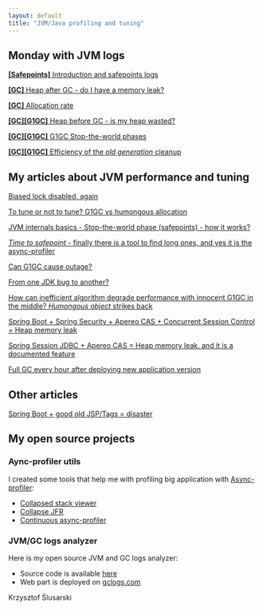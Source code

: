 ```yaml
---
layout: default
title: "JVM/Java profiling and tuning"
---
```


## Monday with JVM logs

[**\[Safepoints\]** Introduction and safepoints logs](2021/07/16/monday-intro.html)

[**\[GC\]** Heap after GC - do I have a memory leak?](2021/07/17/monday-hagc.html)

[**\[GC\]** Allocation rate](2021/08/02/monday-alloc.html)

[**\[GC\]\[G1GC\]** Heap before GC - is my heap wasted?](2021/07/28/monday-hbgc.html)

[**\[GC\]\[G1GC\]** G1GC Stop-the-world phases](2021/08/10/monday-phases.html)

[**\[GC\]\[G1GC\]** Efficiency of the _old generation_ cleanup](2021/08/16/monday-mixed.html)

## My articles about JVM performance and tuning
[Biased lock disabled, again](2020/11/09/biased.html)

[To tune or not to tune? G1GC vs humongous allocation](2020/11/10/humongous.html)

[JVM internals basics - Stop-the-world phase (safepoints) - how it works?](2020/11/13/stw.html)

[_Time to safepoint_ - finally there is a tool to find long ones, and yes it is the async-profiler](2020/11/14/tts.html)

[Can G1GC cause outage?](2020/11/29/g1outage.html)

[From one JDK bug to another?](2020/12/14/jdkbugs.html)

[How can inefficient algorithm degrade performance with innocent G1GC in the middle? _Humongous object_ strikes back](2021/01/14/inefficient.html)

[Spring Boot + Spring Security + Apereo CAS + Concurrent Session Control = Heap memory leak](2021/02/26/casboot.html)

[Spring Session JDBC + Apereo CAS = Heap memory leak, and it is a documented feature](2021/05/13/casspringjdbc.html)

[Full GC every hour after deploying new application version](2021/05/16/fullgc.html)

## Other articles
[Spring Boot + good old JSP/Tags = disaster](2021/04/04/bootjsp.html)

## My open source projects
### Aync-profiler utils
I created some tools that help me with profiling big application with [Async-profiler](https://github.com/jvm-profiling-tools/async-profiler): 
* [Collapsed stack viewer](https://github.com/krzysztofslusarski/collapsed-stack-viewer)
* [Collapse JFR](https://github.com/krzysztofslusarski/collapse-jfr)
* [Continuous async-profiler](https://github.com/krzysztofslusarski/continuous-async-profiler)

### JVM/GC logs analyzer
Here is my open source JVM and GC logs analyzer:
* Source code is available [here](https://github.com/krzysztofslusarski/jvm-gc-logs-analyzer) 
* Web part is deployed on [gclogs.com](http://gclogs.com/)

Krzysztof Ślusarski
